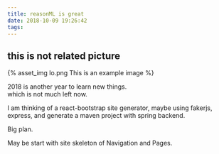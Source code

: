 ```yaml
---
title: reasonML is great
date: 2018-10-09 19:26:42
tags:
---
```

##  this is not related picture
{% asset_img lo.png This is an example image %}


2018 is another year to learn new things.   
which is not much left now.  

I am  thinking of a react-bootstrap site generator, maybe using fakerjs, express, 
and generate a maven project with spring backend.

Big plan.

May be start with site skeleton of Navigation and Pages.